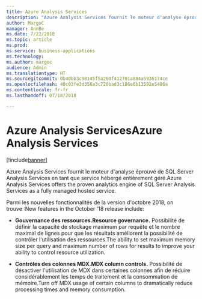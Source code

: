 ```yaml
---
title: Azure Analysis Services
description: "Azure Analysis Services fournit le moteur d'analyse éprouvé de SQL Server Analysis Services en tant que service hébergé entièrement géré."
author: MargoC
manager: AnnBe
ms.date: 7/22/2018
ms.topic: article
ms.prod: 
ms.service: business-applications
ms.technology: 
ms.author: margoc
audience: Admin
ms.translationtype: HT
ms.sourcegitcommit: 0b40bb3c98145f5a260f412701a884a5936174ce
ms.openlocfilehash: 40c03fe3d356a3c720bad3c186e6b13592e5486a
ms.contentlocale: fr-fr
ms.lasthandoff: 07/18/2018

---
```


# <a name="azure-analysis-services"></a><span data-ttu-id="af1d4-103">Azure Analysis Services</span><span class="sxs-lookup"><span data-stu-id="af1d4-103">Azure Analysis Services</span></span>

[!include[banner](../../../includes/banner.md)]

<span data-ttu-id="af1d4-104">Azure Analysis Services fournit le moteur d'analyse éprouvé de SQL Server Analysis Services en tant que service hébergé entièrement géré.</span><span class="sxs-lookup"><span data-stu-id="af1d4-104">Azure Analysis Services offers the proven analytics engine of SQL Server Analysis Services as a fully managed hosted service.</span></span> 

<span data-ttu-id="af1d4-105">Parmi les nouvelles fonctionnalités de la version d'octobre 2018, on trouve :</span><span class="sxs-lookup"><span data-stu-id="af1d4-105">New features in the October '18 release include:</span></span>

- <span data-ttu-id="af1d4-106">**Gouvernance des ressources.**</span><span class="sxs-lookup"><span data-stu-id="af1d4-106">**Resource governance.**</span></span> <span data-ttu-id="af1d4-107">Possibilité de définir la capacité de stockage maximum par requête et le nombre maximal de lignes pour que les résultats améliorent la possibilité de contrôler l'utilisation des ressources.</span><span class="sxs-lookup"><span data-stu-id="af1d4-107">The ability to set maximum memory size per query and maximum number of rows for results to improve your ability to control resource utilization.</span></span>

- <span data-ttu-id="af1d4-108">**Contrôles des colonnes MDX.**</span><span class="sxs-lookup"><span data-stu-id="af1d4-108">**MDX column controls.**</span></span> <span data-ttu-id="af1d4-109">Possibilité de désactiver l'utilisation de MDX dans certaines colonnes afin de réduire considérablement les temps de traitement et la consommation de mémoire.</span><span class="sxs-lookup"><span data-stu-id="af1d4-109">Turn off MDX usage of certain columns to dramatically reduce processing times and memory consumption.</span></span>

